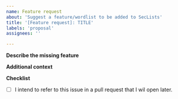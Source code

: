 ```yaml
---
name: Feature request
about: 'Suggest a feature/wordlist to be added to SecLists'
title: '[Feature request]: TITLE'
labels: 'proposal'
assignees: ''

---
```


<!--- Hello! Thank you for taking the time to fill out a feature request. Please do note that if you have issue with broken wordlists/scripts you should open a bug report instead. -->

**Describe the missing feature**
<!--- A clear and concise description of what should be added to the repository. -->

**Additional context**
<!--- Add any other context about the problem/missing feature here that will help us fix the problem or add the missing features.
If you have any sources please add them here. -->

**Checklist**
<!-- Tick if applicable. -->

- [ ] I intend to refer to this issue in a pull request that I wil open later.